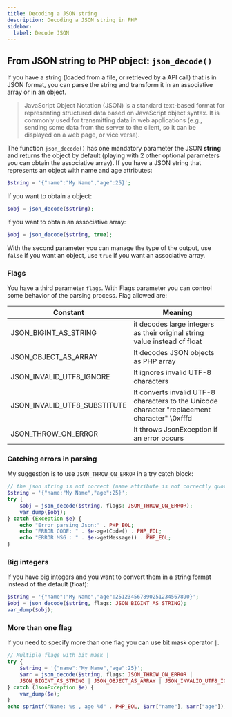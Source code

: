 ```yaml
---
title: Decoding a JSON string
description: Decoding a JSON string in PHP
sidebar:
  label: Decode JSON
---
```


## From JSON string to PHP object: `json_decode()`
If you have a string (loaded from a file, or retrieved by a API call) that is in JSON format, you can parse the string and transform it in an associative array or in an object.

> JavaScript Object Notation (JSON) is a standard text-based format for representing structured data based on JavaScript object syntax. It is commonly used for transmitting data in web applications (e.g., sending some data from the server to the client, so it can be displayed on a web page, or vice versa).

The function `json_decode()` has one mandatory parameter the JSON **string** and returns the object by default (playing with 2 other optional parameters you can obtain the associative array).
If you have a JSON string that represents an object with name and age attributes:
```php
$string = '{"name":"My Name","age":25}';
```
If you want to obtain a object:
```php
$obj = json_decode($string);
```
if you want to obtain an associative array:
```php
$obj = json_decode($string, true);
```
With the second parameter you can manage the type of the output, use `false` if you want an object, use `true` if you want an associative array.

### Flags
You have a third parameter `flags`.
With Flags parameter you can control some behavior of the parsing process.
Flag allowed are:

| Constant                     | Meaning                                                      |
| ---------------------------- | ------------------------------------------------------------ |
| JSON_BIGINT_AS_STRING        | it decodes large integers as their original string value instead of float |
| JSON_OBJECT_AS_ARRAY         | It decodes JSON objects as PHP array                         |
| JSON_INVALID_UTF8_IGNORE     | It ignores invalid UTF-8 characters                          |
| JSON_INVALID_UTF8_SUBSTITUTE | It converts invalid UTF-8 characters to the Unicode character "replacement character" \0xfffd |
| JSON_THROW_ON_ERROR          | It throws JsonException if an error occurs                   |

### Catching errors in parsing

My suggestion is to use `JSON_THROW_ON_ERROR` in a try catch block:

```php
// the json string is not correct (name attribute is not correctly quoted)
$string = '{"name:"My Name","age":25}';
try {
    $obj = json_decode($string, flags: JSON_THROW_ON_ERROR);
    var_dump($obj);
} catch (Exception $e) {
    echo "Error parsing Json:" . PHP_EOL;
    echo "ERROR CODE: " . $e->getCode() . PHP_EOL;
    echo "ERROR MSG : " . $e->getMessage() . PHP_EOL;
}

```

### Big integers

If you have big integers and you want to convert them in a string format instead of the default (float):

```php
$string = '{"name":"My Name","age":251234567890251234567890}';
$obj = json_decode($string, flags: JSON_BIGINT_AS_STRING);
var_dump($obj);
```

### More than one flag

If you need to specify more than one flag you can use bit mask operator `|`.

```php
// Multiple flags with bit mask |
try {
    $string = '{"name":"My Name","age":25}';
    $arr = json_decode($string, flags: JSON_THROW_ON_ERROR |
    JSON_BIGINT_AS_STRING | JSON_OBJECT_AS_ARRAY | JSON_INVALID_UTF8_IGNORE);
} catch (JsonException $e) {
    var_dump($e);
}
echo sprintf("Name: %s , age %d" . PHP_EOL, $arr["name"], $arr["age"]);
```
